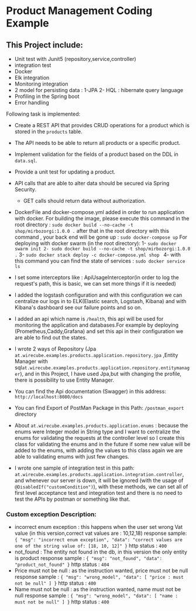 # Product Management Coding Example


## This Project include:

- Unit test with Junit5 (repository,service,controller)
- integration test
- Docker
- Elk integration
- Monitoring integration
- 2 model for persisting data : 1-JPA 2- HQL : hibernate query language
- Profiling in the Spring boot
- Error handling

Following task is implemented:

- Create a REST API that provides CRUD operations for a product which is stored in the `products`
  table.
- The API needs to be able to return all products or a specific product.
- Implement validation for the fields of a product based on the DDL in `data.sql`.
- Provide a unit test for updating a product.
- API calls that are able to alter data should be secured via Spring Security.
    - GET calls should return data without authorization.

- DockerFile and docker-compose.yml added in order to run application with docker. For building the
  image, please execute this command in the root
  directory : `sudo docker build --no-cache -t shop/mirbozorgi:1.0.0 .`
  after that in the root directory with this command , your back end will be gone
  up : `sudo docker-compose up`
  For deploying with docker swarm (in the root directory):
  1- `sudo docker swarm init 2- sudo docker build --no-cache -t shop/mirbozorgi:1.0.0 .`
  3- `sudo docker stack deploy -c docker-compose.yml shop `
  4- with this command you can find the state of services : `sudo docker service ls`

- I set some interceptors like : ApiUsageInterceptor(in order to log the request's path, this is
  basic, we can set more things if it is needed)
- I added the logstash configuration and with this configuration we can centralize our logs in to
  ELK(Elastic search, Logstash, Kibana) and with Kibana's dashboard see our failure points and so
  on.
- I added an api which name is `/health`, this api will be used for monitoring the application and
  databases.For example by deploying (Prometheus,Caddy,Grafana) and set this api in their
  configuration we are able to find out the states.
- I wrote 2 ways of Repository (Jpa `at.wirecube.examples.products.application.repository.jpa`
  ,Entity Manager with sql`at.wirecube.examples.products.application.repository.entitymanager`), and
  in this Project, I have used Jpa,but with changing the profile, there is possibility to use Entity
  Manager.
- You can find the Api documentation (Swagger) in this address: `http://localhost:8080/docs`
- You can find Export of PostMan Package in this Path: `/postman_export` directory
- About `at.wirecube.examples.products.application.enums` : because the enums were Integer model in
  String type and I want to centralize the enums for validating the requests at the controller level
  so I create this class for validating the enums and in the future if some new value will be added
  to the enums, with adding the values to this class again we are able to validating enums with just
  few changes.
- I wrote one sample of integration test in this path:
  `at.wirecube.examples.products.application.integration.controller`, and whenever our server is
  down, it will be ignored (with the usage of `@DisabledIf("customCondition")`), with these methods,
  we can set all of first level acceptance test and integration test and there is no need to test
  the APIs by postman or something like that.

### Custom exception Description:

- incorrect enum exception : this happens when the user set wrong Vat value (in this version,correct
  vat values are : 10,12,18)
  response sample:
  `{
  "msg": "incorrect enum exception",
  "data": "correct values are one of the string value of: [18, 10, 12]"
  }`
  http status : `400`
- not_found : The entity not found in the db, in this version the only entity is product response
  sample :
  `{
  "msg": "not_found",
  "data": "product_not_found"
  }`
  http status : `404`
- Price must not be null : as the instruction wanted, price must not be null response sample :
  `{
  "msg": "wrong_model",
  "data": [
  "price : must not be null"
  ]
  }`
  http status : `400`
- Name must not be null : as the instruction wanted, name must not be null response sample :
  `{
  "msg": "wrong_model",
  "data": [
  "name : must not be null"
  ]
  }`
  http status : `400`


